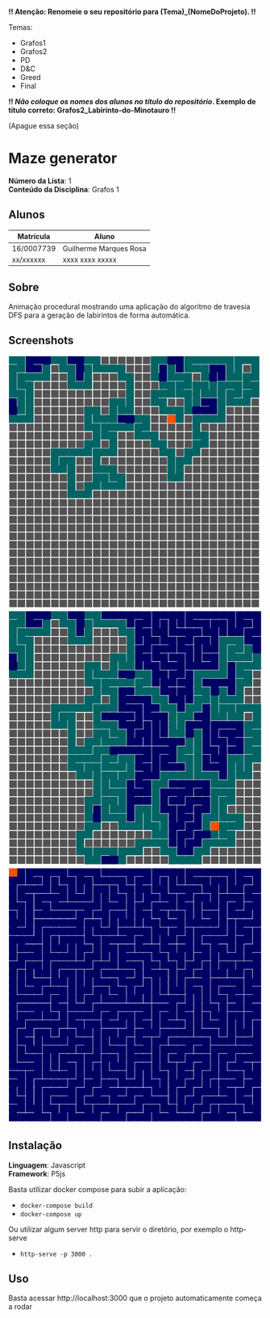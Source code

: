 **!! Atenção: Renomeie o seu repositório para (Tema)_(NomeDoProjeto). !!** 

Temas:
 - Grafos1
 - Grafos2
 - PD
 - D&C
 - Greed
 - Final 
 
 **!! *Não coloque os nomes dos alunos no título do repositório*. Exemplo de título correto: Grafos2_Labirinto-do-Minotauro !!**
 
 (Apague essa seção)

# Maze generator

**Número da Lista**: 1<br>
**Conteúdo da Disciplina**: Grafos 1<br>

## Alunos
|Matrícula | Aluno |
| -- | -- |
| 16/0007739  |  Guilherme Marques Rosa |
| xx/xxxxxx  |  xxxx xxxx xxxxx |

## Sobre 
Animação procedural mostrando uma aplicação do algoritmo de travesia DFS para a geração de labirintos de forma automática.

## Screenshots
![maze1](./img/maze1.png)
![maze2](./img/maze2.png)
![final](./img/final.png)

## Instalação 
**Linguagem**: Javascript<br>
**Framework**: P5js<br>

Basta utilizar docker compose para subir a aplicação:
- `docker-compose build`
- `docker-compose up`

Ou utilizar algum server http para servir o diretório, por exemplo o http-serve

- `http-serve -p 3000 .`

## Uso 
Basta acessar http://localhost:3000 que o projeto automaticamente começa a rodar

